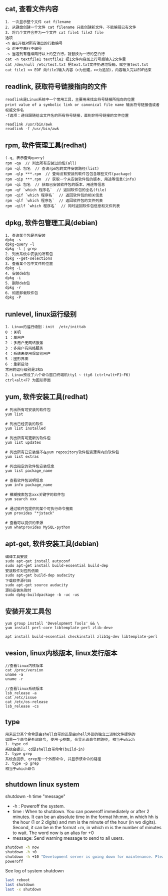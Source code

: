 ## cat, 查看文件内容

```
1. 一次显示整个文件 cat filename
2. 从键盘创建一个文件 cat filename 只能创建新文件，不能编辑已有文件
3. 将几个文件合并为一个文件 cat file1 file2 file
选项
-n 由1开始对所有输出的行数编号
-b 对于空白行不编号
-s 当遇到有连续两行以上的空白行，就替换为一行的空白行
cat -n textfile1 textfile2 把1文件内容加上行号后输入2文件里
cat /dev/null /etc/test.txt 把text.txt文件扔进垃圾箱，赋空值test.txt
cat file1 << EOF 向file1输入内容（>为创建，>>为追加），内容输入完以EOF结束
```

## readlink, 获取符号链接指向的文件

```
readlink是Linux系统中一个常用工具，主要用来找出符号链接所指向的位置
print value of a symbolic link or canonical file name 输出符号链接值或者权威文件名
-f选项：递归跟随给出文件名的所有符号链接，直到非符号链接的文件位置

readlink /usr/bin/awk
readlink -f /usr/bin/awk
```

## rpm, 软件管理工具(redhat)

```
(-q, 表示查询query)
rpm -qa  // 列出所有安装过的包(all)
rpm -ql 包名  // 查询rpm包的文件安装路径(list)
rpm -qlp ***.rpm  // 查询没有安装的软件包包含哪些文件(package)
rpm -qip ***.rpm  // 获取一个未安装软件包的版本、用途等信息(info)
rpm -qi 包名  // 获取已安装软件包的版本、用途等信息
rpm -qf `which 程序名`  // 返回软件包的全名(file)
rpm -qif `which 程序名`  // 返回软件包的相关信息
rpm -qlf `which 程序名`  // 返回软件包的文件列表
rpm -qilf `which 程序名`  // 同时返回软件包信息和文件列表
```

## dpkg, 软件包管理工具(debian)

```
1. 查询某个包是否安装
dpkg -s
dpkg-query -l
dpkg -l | grep
2. 列出系统中安装的所有包
dpkg --get-selections
3. 查看某个包中文件的位置
dpkg -L
4. 安装deb包
dpkg -i
5. 删除deb包
dpkg -r
6. 彻底卸载软件包
dpkg -P
```

## runlevel, linux运行级别

```
1. Linux的运行级别：init  /etc/inittab
0 ：关机
1 ：单用户
2 ：多用户无网络服务
3 ：多用户有网络服务
4 ：系统未使用保留给用户
5 ：图形界面
6 ：重新启动
常用的运行级别是3和5
2. Linux预设了六个命令窗口终端机tty1 ~ tty6 (ctrl+alt+F1~F6)
ctrl+alt+F7 为图形界面
```
## yum, 软件安装工具(redhat)

```
# 列出所有可安装的软件包
yum list

# 列出已经安装的软件
yum list installed

# 列出所有可更新的软件包
yum list updates

# 列出所有已安装但不在yum repository软件包资源库内的软件包
yum list extras

# 列出指定的软件包安装信息
yum list package_name

# 查看软件包说明信息
yum info package_name

# 模糊搜索包含xxx关键字的软件包
yum search xxx

# 通过软件包提供的某个可执行命令搜索
yum provides "*jstack"

# 查看可以提供的来源
yum whatprovides MySQL-python
```

## apt-get, 软件安装工具(debian)

```
编译工具安装
sudo apt-get install autoconf
sudo apt-get install build-essential build-dep
安装软件对应的依赖
sudo apt-get build-dep audacity
下载软件源代码
sudo apt-get source audacity
源码安装失败时
sudo dpkg-buildpackage -b -uc -us
```

## 安装开发工具包

```
yum group install 'Development Tools' && \
yum install perl-core libtemplate-perl zlib-deve

apt install build-essential checkinstall zlib1g-dev libtemplate-perl
```

## vesion, linux内核版本, linux发行版本

```
//查看linux内核版本
cat /proc/version
uname -a
uname -r

//查看linux系统版本
lsb_release -a
cat /etc/issue
cat /etc/os-release
lsb_release -cs
```

## type

```
用来区分某个命令是由shell自带的还是由shell外部的独立二进制文件提供的 
如果一个命令是外部命令, 使用-p参数, 会显示该命令的路径, 相当于which
1. type cd
系统会提示, cd是shell自带命令(build-in)
2. type grep
系统会提示, grep是一个外部命令, 并显示该命令的路径
3. type -p grep
相当于which命令
```

## shutdown linux system

shutdown -h time "message"

+ -h : Poweroff the system.
+ time : When to shutdown. You can poweroff immediately or after 2 minutes. It can be an absolute time in the format hh:mm, in which hh is the hour (1 or 2 digits) and mm is the minute of the hour (in wo digits). Second, it can be in the format +m, in which m is the number of minutes to wait. The word now is an alias for +0
+ message: Send warning message to send to all users.

```sh
shutdown -h now
shutdown -h +0
shutdown -h +10 "Development server is going down for maintenance. Please save your work ASAP."
poweroff
```

See log of system shutdown
```sh
last reboot
last shutdown
last -x shutdown
```
